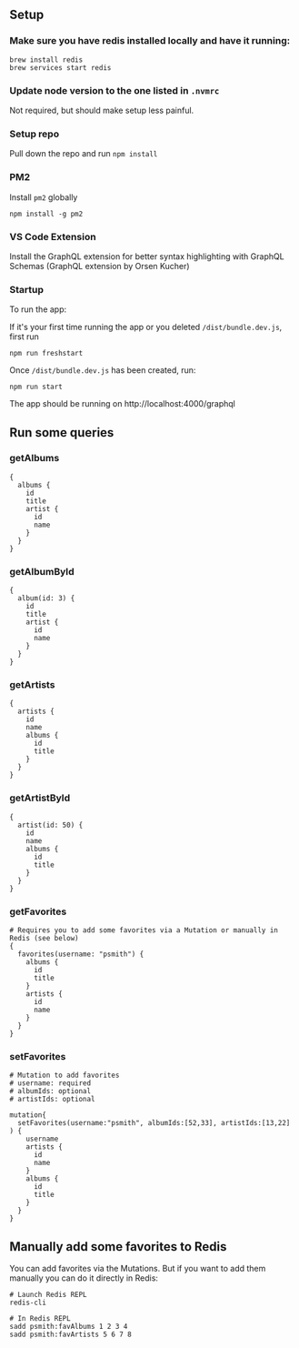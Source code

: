 ## Setup

### Make sure you have **redis** installed locally and have it running:

```
brew install redis
brew services start redis
```

### Update node version to the one listed in `.nvmrc` 
Not required, but should make setup less painful.

### Setup repo
Pull down the repo and run `npm install`

### PM2
Install `pm2` globally
```
npm install -g pm2
```

### VS Code Extension
Install the GraphQL extension for better syntax highlighting with GraphQL Schemas (GraphQL extension by Orsen Kucher)

### Startup
To run the app:

If it's your first time running the app or you deleted `/dist/bundle.dev.js`, first run 
```
npm run freshstart
```

Once `/dist/bundle.dev.js` has been created, run: 

```
npm run start
```


The app should be running on http://localhost:4000/graphql


## Run some queries

### getAlbums
```
{
  albums {
    id
    title
    artist {
      id
      name
    }
  }
}
```

### getAlbumById
```
{
  album(id: 3) {
    id
    title
    artist {
      id
      name
    }
  }
}
```

### getArtists
```
{
  artists {
    id
    name
    albums {
      id
      title
    }
  }
}
```

### getArtistById
```
{
  artist(id: 50) {
    id
    name
    albums {
      id
      title
    }
  }
}
```

### getFavorites
```
# Requires you to add some favorites via a Mutation or manually in Redis (see below)
{
  favorites(username: "psmith") {
    albums {
      id
      title
    }
    artists {
      id
      name
    }
  }
}
```

### setFavorites
```
# Mutation to add favorites
# username: required
# albumIds: optional
# artistIds: optional

mutation{
  setFavorites(username:"psmith", albumIds:[52,33], artistIds:[13,22] ) {
    username
    artists {
      id
      name
    }
    albums {
      id
      title
    }
  }
}
```

## Manually add some favorites to Redis

You can add favorites via the Mutations. But if you want to add them manually you can do it directly in Redis:

```
# Launch Redis REPL
redis-cli

# In Redis REPL
sadd psmith:favAlbums 1 2 3 4
sadd psmith:favArtists 5 6 7 8
```